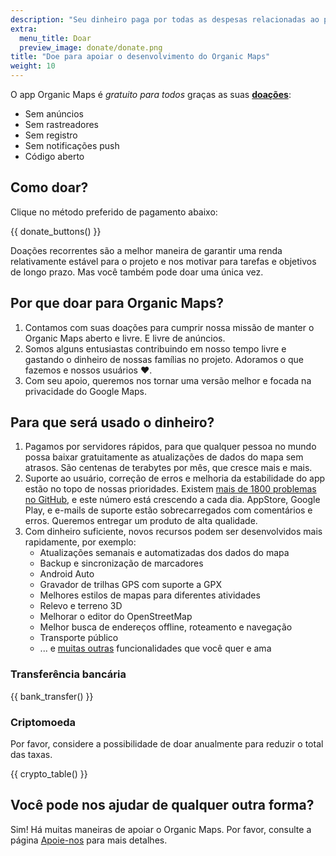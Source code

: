 ```yaml
---
description: "Seu dinheiro paga por todas as despesas relacionadas ao projeto e nos motiva a melhorar o Organic Maps."
extra:
  menu_title: Doar
  preview_image: donate/donate.png
title: "Doe para apoiar o desenvolvimento do Organic Maps"
weight: 10
---
```


O app Organic Maps é _gratuito para todos_ graças as suas
**[doações][stripe]**:

- Sem anúncios
- Sem rastreadores
- Sem registro
- Sem notificações push
- Código aberto

## Como doar?

Clique no método preferido de pagamento abaixo:

{{ donate_buttons() }}

Doações recorrentes são a melhor maneira de garantir uma renda relativamente
estável para o projeto e nos motivar para tarefas e objetivos de longo
prazo. Mas você também pode doar uma única vez.

## Por que doar para Organic Maps?

1. Contamos com suas doações para cumprir nossa missão de manter o Organic
   Maps aberto e livre. E livre de anúncios.
2. Somos alguns entusiastas contribuindo em nosso tempo livre e gastando o
   dinheiro de nossas famílias no projeto. Adoramos o que fazemos e nossos
   usuários ❤️.
3. Com seu apoio, queremos nos tornar uma versão melhor e focada na
   privacidade do Google Maps.

## Para que será usado o dinheiro?

1. Pagamos por servidores rápidos, para que qualquer pessoa no mundo possa
   baixar gratuitamente as atualizações de dados do mapa sem atrasos. São
   centenas de terabytes por mês, que cresce mais e mais.
2. Suporte ao usuário, correção de erros e melhoria da estabilidade do app
   estão no topo de nossas prioridades. Existem [mais de 1800 problemas no
   GitHub][github issues], e este número está crescendo a cada dia.
   AppStore, Google Play, e e-mails de suporte estão sobrecarregados com
   comentários e erros. Queremos entregar um produto de alta qualidade.
3. Com dinheiro suficiente, novos recursos podem ser desenvolvidos mais
   rapidamente, por exemplo:
   - Atualizações semanais e automatizadas dos dados do mapa
   - Backup e sincronização de marcadores
   - Android Auto
   - Gravador de trilhas GPS com suporte a GPX
   - Melhores estilos de mapas para diferentes atividades
   - Relevo e terreno 3D
   - Melhorar o editor do OpenStreetMap
   - Melhor busca de endereços offline, roteamento e navegação
   - Transporte público
   - ... e [muitas outras][github issues] funcionalidades que você quer e
     ama

### Transferência bancária

{{ bank_transfer() }}

### Criptomoeda

Por favor, considere a possibilidade de doar anualmente para reduzir o total
das taxas.

{{ crypto_table() }}

## Você pode nos ajudar de qualquer outra forma?

Sim! Há muitas maneiras de apoiar o Organic Maps. Por favor, consulte a
página [Apoie-nos](@/support-us/index.pt-BR.md) para mais detalhes.

[stripe]: https://donate.organicmaps.app/ "Doe via Stripe"
[github issues]: https://github.com/organicmaps/organicmaps/issues "Problemas do GitHub"
